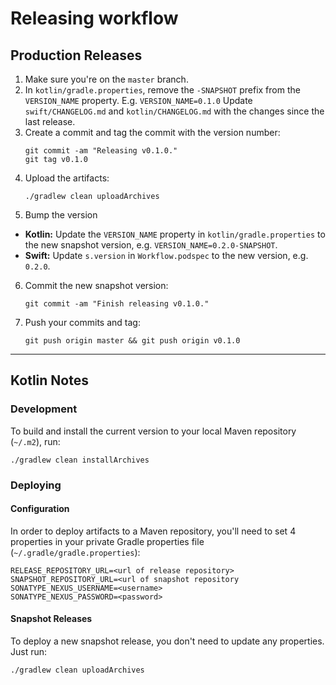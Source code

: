 # Releasing workflow

## Production Releases

1. Make sure you're on the `master` branch.
2. In `kotlin/gradle.properties`, remove the `-SNAPSHOT` prefix from the `VERSION_NAME` property.
   E.g. `VERSION_NAME=0.1.0`
   Update `swift/CHANGELOG.md` and `kotlin/CHANGELOG.md` with the changes since the last release.
3. Create a commit and tag the commit with the version number:
   ```
   git commit -am "Releasing v0.1.0."
   git tag v0.1.0
   ```
4. Upload the artifacts:
   ```
   ./gradlew clean uploadArchives
   ```
5. Bump the version
  - **Kotlin:** Update the `VERSION_NAME` property in `kotlin/gradle.properties` to the new snapshot 
    version, e.g. `VERSION_NAME=0.2.0-SNAPSHOT`.
  - **Swift:** Update `s.version` in `Workflow.podspec` to the new version, e.g. `0.2.0`.
6. Commit the new snapshot version:
   ```
   git commit -am "Finish releasing v0.1.0."
   ```
7. Push your commits and tag:
   ```
   git push origin master && git push origin v0.1.0
   ```

---

## Kotlin Notes

### Development

To build and install the current version to your local Maven repository (`~/.m2`), run:

```
./gradlew clean installArchives
```

### Deploying

#### Configuration

In order to deploy artifacts to a Maven repository, you'll need to set 4 properties in your
private Gradle properties file (`~/.gradle/gradle.properties`):

```
RELEASE_REPOSITORY_URL=<url of release repository>
SNAPSHOT_REPOSITORY_URL=<url of snapshot repository
SONATYPE_NEXUS_USERNAME=<username>
SONATYPE_NEXUS_PASSWORD=<password>
```

#### Snapshot Releases

To deploy a new snapshot release, you don't need to update any properties. Just run:

```
./gradlew clean uploadArchives
```